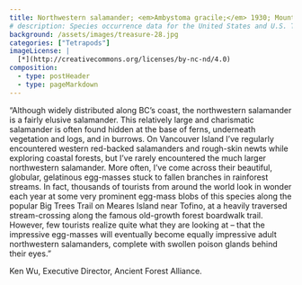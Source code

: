 ```yaml
---
title: Northwestern salamander; <em>Ambystoma gracile;</em> 1930; Mountain View Conservation and Breeding Society, Vancouver, BC; Collected by Gertrude M. Smith
# description: Species occurrence data for the United States and U.S. Territories.
background: /assets/images/treasure-28.jpg
categories: ["Tetrapods"]
imageLicense: |
  [*](http://creativecommons.org/licenses/by-nc-nd/4.0)
composition:
  - type: postHeader
  - type: pageMarkdown
---
```


“Although widely distributed along BC’s coast, the northwestern salamander is a fairly elusive salamander. This relatively large and charismatic salamander is often found hidden at the base of ferns, underneath vegetation and logs, and in burrows. On Vancouver Island I’ve regularly encountered western red-backed salamanders and rough-skin newts while exploring coastal forests, but I’ve rarely encountered the much larger northwestern salamander. More often, I’ve come across their beautiful, globular, gelatinous egg-masses stuck to fallen branches in rainforest streams. In fact, thousands of tourists from around the world look in wonder each year at some very prominent egg-mass blobs of this species along the popular Big Trees Trail on Meares Island near Tofino, at a heavily traversed stream-crossing along the famous old-growth forest boardwalk trail. However, few tourists realize quite what they are looking at – that the impressive egg-masses will eventually become equally impressive adult northwestern salamanders, complete with swollen poison glands behind their eyes.”

Ken Wu, Executive Director, Ancient Forest Alliance.